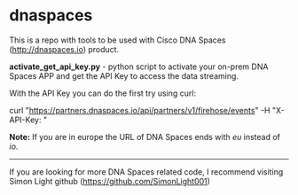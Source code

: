 # dnaspaces

This is a repo with tools to be used with Cisco DNA Spaces (http://dnaspaces.io) product.

**activate_get_api_key.py** -  python script to activate your on-prem DNA Spaces APP and get the API Key to access the data streaming.

With the API Key you can do the first try using curl:

curl "https://partners.dnaspaces.io/api/partners/v1/firehose/events" -H "X-API-Key: <Your-API-Key>"

**Note:** If you are in europe the URL of DNA Spaces ends with _eu_ instead of _io_.

-----------------------

If you are looking for more DNA Spaces related code, I recommend visiting Simon Light github (https://github.com/SimonLight001)

